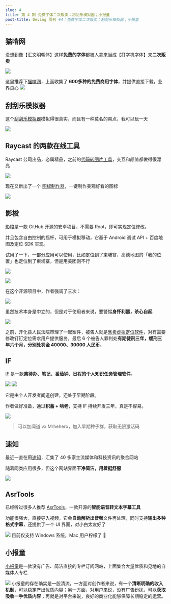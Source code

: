 ```yaml
---
slug: 4
title: 第 4 期 免费字体二次贩卖；刮刮乐模拟器；小报童
post-title: Deving 周刊 #4：免费字体二次贩卖；刮刮乐模拟器；小报童
---
```


## 猫啃网

没想到像【汇文明朝体】这样**免费的字体**都被人拿来当成【打字机字体】来**二次贩卖**

![](https://img.wukaipeng.com//2024/10/17-235636-piFizm-1bf8b00c93334865973ce7a15a44c86a.jpeg)


这里推荐下[猫啃网](https://www.maoken.com/)，上面收集了 **600多种的免费商用字体**，并提供直接下载，业界良心
![](https://img.wukaipeng.com//2024/10/17-235636-OjlICJ-226504661b1f43dc99256a38db537609.png)

## 刮刮乐模拟器

这个[刮刮乐模拟器](https://gua.shadiao.pro/)模拟得很真实，而且有一种莫名的爽点，我可以玩一天

![](https://i-blog.csdnimg.cn/direct/07a0fc538b7a4057ab73be7ae269e1db.gif#pic_center)


## Raycast 的两款在线工具


Raycast 公司出品，必属精品，之前的[代码转图片工具](https://ray.so)，交互和颜值都做得很漂亮

![](https://img.wukaipeng.com//2024/10/17-235638-vvEtrb-ec18fb81d81a474b8c6fd26bd8e21072.png)

现在又新出了一个 [图标制作器](https://ray.so/icon)，一键制作美观好看的图标


![](https://img.wukaipeng.com//2024/10/17-235641-ZND7Qr-968c88b2e6b3454c9ba9b6dfabc51806.gif)

## 影梭

[影梭](https://github.com/ZCShou/GoGoGo)是一款 GitHub 开源的安卓项目，不需要 Root，即可实现定位修改。

并且包含自由控制的摇杆，可用于模拟移动，它基于 Android 调试 API + 百度地图及定位 SDK 实现。

试用了一下，一部分应用可以使用，比如定位到了柬埔寨，高德地图的「我的位置」也定位到了柬埔寨，但是用美团则不行

![](https://img.wukaipeng.com//2024/10/17-235643-wg6MeT-6d59f14fe9d841e18d6204d660950086.jpeg)


![](https://img.wukaipeng.com//2024/10/17-235645-Il2Pyg-04e3d6a1fca94da699c2f12088dd624d.jpeg)

在这个开源项目中，作者强调了三次：

![](https://img.wukaipeng.com//2024/10/17-235645-V9ANUT-41e724d9a33444d4b77ab797f905470d.png)

虽然技术本身是中立的，但是对于使用者来说，要警惕**身怀利器，杀心自起**

![](https://img.wukaipeng.com//2024/10/17-235650-KE0ZjV-e7069c52901a4927b761e8fef25dd217.png)



之前，开化县人民法院审理了一起案件，被告人就是[售卖虚拟定位软件](https://m.thepaper.cn/newsDetail_forward_19603218)，对有需要修改钉钉定位需求用户提供服务，最后 6 个被告人罪判处**有期徒刑三年，缓刑三年六个月，分别处罚金 40000、30000  人民币**。




## IF

[IF](https://apps.apple.com/cn/app/if-gtd-for-professionals/id6460080040?mt=12) 是一款**集待办、笔记、番茄钟、日程的个人知识任务管理软件**。

![](https://img.wukaipeng.com//2024/10/17-235651-2BfOWq-55bb6e1145c5417cb97b32fe59d7e22f.png)
![](https://img.wukaipeng.com//2024/10/17-235651-xihUcu-381cfce6eef74bc1972c587b82a6f2ad.png)


它是由个人开发者闻道创建，还处于早期阶段。

作者做好准备，通过**积蓄 + 啃老**，支持 IF 持续开发三年，真是不容易。

![](https://img.wukaipeng.com//2024/10/17-235652-YrDvqb-0f7827a3a95c43ef8ff01e31cbbb796e.png)
> 可以加闻道 vx Mrhehero，加入早期种子群，获取无限激活码


## 速知

最近一直在用[速知](https://suzhi.fun/)，汇集了 40 多家主流媒体和科技资讯的聚合网站

随着同类应用很多，但这个网站界面**干净简洁，用着挺舒服**

![](https://img.wukaipeng.com//2024/10/17-235654-UnczIe-c43c95fc58b2425fa7eeb2c60721c26d.png)


## AsrTools

已经听过很多人推荐 [AsrTools](https://github.com/WEIFENG2333/AsrTools)，一款开源的**智能语音转文本字幕工具**

功能很强大，直接导入视频，它会**自动解析出音频**文件再处理，同时支持**输出多种格式字幕**，还提供了一个 UI 界面，对小白太友好了

![](https://img.wukaipeng.com//2024/10/17-235654-qddxFh-fa1457a97c5e41989d560e602473493f.png)
目前仅支持 Windows 系统，Mac 用户柠檬了 🥹


## 小报童

[小报童](https://xiaobt.net/)是一款没有广告、简洁直接的专栏订阅网站，上面集合大量优质和见地的自媒体人专栏


![](https://img.wukaipeng.com//2024/10/17-235656-f1RDiz-821128ab422d41938cb5937c4524eb61.png)
小报童的存在确实是一股清流，一方面对创作者来说，有一个**清晰明确的收入机制**，可以稳定产出优质内容；另一方面，对用户来说，没有广告纷扰，可以**获取吸收一手优质内容**；再就是对平台来说，良好的商业化能够保障长期稳定的运营。